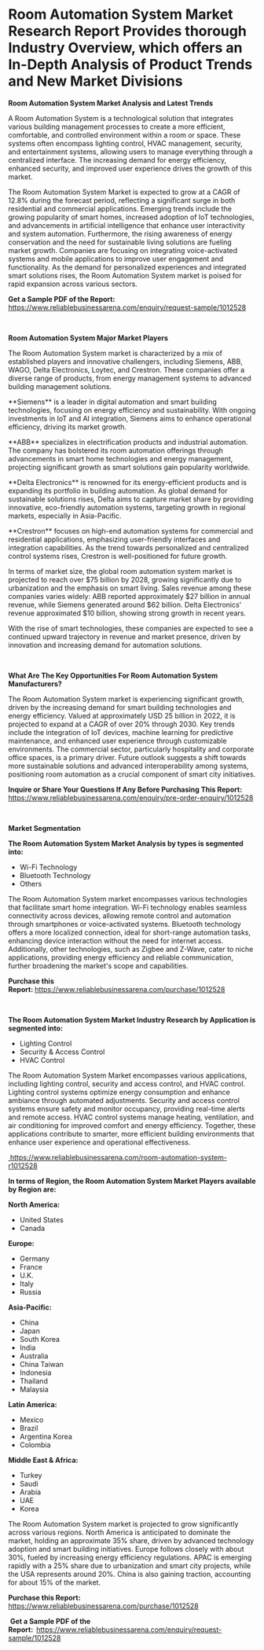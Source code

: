 <p><h1>Room Automation System Market Research Report Provides thorough Industry Overview, which offers an In-Depth Analysis of Product Trends and New Market Divisions</h1></p><p><strong>Room Automation System Market Analysis and Latest Trends</strong></p>
<p><p>A Room Automation System is a technological solution that integrates various building management processes to create a more efficient, comfortable, and controlled environment within a room or space. These systems often encompass lighting control, HVAC management, security, and entertainment systems, allowing users to manage everything through a centralized interface. The increasing demand for energy efficiency, enhanced security, and improved user experience drives the growth of this market.</p><p>The Room Automation System Market is expected to grow at a CAGR of 12.8% during the forecast period, reflecting a significant surge in both residential and commercial applications. Emerging trends include the growing popularity of smart homes, increased adoption of IoT technologies, and advancements in artificial intelligence that enhance user interactivity and system automation. Furthermore, the rising awareness of energy conservation and the need for sustainable living solutions are fueling market growth. Companies are focusing on integrating voice-activated systems and mobile applications to improve user engagement and functionality. As the demand for personalized experiences and integrated smart solutions rises, the Room Automation System market is poised for rapid expansion across various sectors.</p></p>
<p><strong>Get a Sample PDF of the Report:&nbsp;</strong> <a href="https://www.reliablebusinessarena.com/enquiry/request-sample/1012528?utm_campaign=1891&utm_medium=2&utm_source=Github&utm_content=ia&utm_term=17042025&utm_id=room-automation-system">https://www.reliablebusinessarena.com/enquiry/request-sample/1012528</a></p>
<p>&nbsp;</p>
<p><strong>Room Automation System Major Market Players</strong></p>
<p><p>The Room Automation System market is characterized by a mix of established players and innovative challengers, including Siemens, ABB, WAGO, Delta Electronics, Loytec, and Crestron. These companies offer a diverse range of products, from energy management systems to advanced building management solutions.</p><p>**Siemens** is a leader in digital automation and smart building technologies, focusing on energy efficiency and sustainability. With ongoing investments in IoT and AI integration, Siemens aims to enhance operational efficiency, driving its market growth.</p><p>**ABB** specializes in electrification products and industrial automation. The company has bolstered its room automation offerings through advancements in smart home technologies and energy management, projecting significant growth as smart solutions gain popularity worldwide.</p><p>**Delta Electronics** is renowned for its energy-efficient products and is expanding its portfolio in building automation. As global demand for sustainable solutions rises, Delta aims to capture market share by providing innovative, eco-friendly automation systems, targeting growth in regional markets, especially in Asia-Pacific.</p><p>**Crestron** focuses on high-end automation systems for commercial and residential applications, emphasizing user-friendly interfaces and integration capabilities. As the trend towards personalized and centralized control systems rises, Crestron is well-positioned for future growth.</p><p>In terms of market size, the global room automation system market is projected to reach over $75 billion by 2028, growing significantly due to urbanization and the emphasis on smart living. Sales revenue among these companies varies widely: ABB reported approximately $27 billion in annual revenue, while Siemens generated around $62 billion. Delta Electronics' revenue approximated $10 billion, showing strong growth in recent years.</p><p>With the rise of smart technologies, these companies are expected to see a continued upward trajectory in revenue and market presence, driven by innovation and increasing demand for automation solutions.</p></p>
<p>&nbsp;</p>
<p><strong>What Are The Key Opportunities For Room Automation System Manufacturers?</strong></p>
<p><p>The Room Automation System market is experiencing significant growth, driven by the increasing demand for smart building technologies and energy efficiency. Valued at approximately USD 25 billion in 2022, it is projected to expand at a CAGR of over 20% through 2030. Key trends include the integration of IoT devices, machine learning for predictive maintenance, and enhanced user experience through customizable environments. The commercial sector, particularly hospitality and corporate office spaces, is a primary driver. Future outlook suggests a shift towards more sustainable solutions and advanced interoperability among systems, positioning room automation as a crucial component of smart city initiatives.</p></p>
<p><strong>Inquire or Share Your Questions If Any Before Purchasing This Report:</strong> <a href="https://www.reliablebusinessarena.com/enquiry/pre-order-enquiry/1012528?utm_campaign=1891&utm_medium=2&utm_source=Github&utm_content=ia&utm_term=17042025&utm_id=room-automation-system">https://www.reliablebusinessarena.com/enquiry/pre-order-enquiry/1012528</a></p>
<p>&nbsp;</p>
<p><strong>Market Segmentation</strong></p>
<p><strong>The Room Automation System Market Analysis by types is segmented into:</strong></p>
<p><ul><li>Wi-Fi Technology</li><li>Bluetooth Technology</li><li>Others</li></ul></p>
<p><p>The Room Automation System market encompasses various technologies that facilitate smart home integration. Wi-Fi technology enables seamless connectivity across devices, allowing remote control and automation through smartphones or voice-activated systems. Bluetooth technology offers a more localized connection, ideal for short-range automation tasks, enhancing device interaction without the need for internet access. Additionally, other technologies, such as Zigbee and Z-Wave, cater to niche applications, providing energy efficiency and reliable communication, further broadening the market's scope and capabilities.</p></p>
<p><strong>Purchase this Report:&nbsp;</strong><a href="https://www.reliablebusinessarena.com/purchase/1012528?utm_campaign=1891&utm_medium=2&utm_source=Github&utm_content=ia&utm_term=17042025&utm_id=room-automation-system">https://www.reliablebusinessarena.com/purchase/1012528</a></p>
<p>&nbsp;</p>
<p><strong>The Room Automation System Market Industry Research by Application is segmented into:</strong></p>
<p><ul><li>Lighting Control</li><li>Security & Access Control</li><li>HVAC Control</li></ul></p>
<p><p>The Room Automation System Market encompasses various applications, including lighting control, security and access control, and HVAC control. Lighting control systems optimize energy consumption and enhance ambiance through automated adjustments. Security and access control systems ensure safety and monitor occupancy, providing real-time alerts and remote access. HVAC control systems manage heating, ventilation, and air conditioning for improved comfort and energy efficiency. Together, these applications contribute to smarter, more efficient building environments that enhance user experience and operational effectiveness.</p></p>
<p><a href="https://www.reliablebusinessarena.com/room-automation-system-r1012528?utm_campaign=1891&utm_medium=2&utm_source=Github&utm_content=ia&utm_term=17042025&utm_id=room-automation-system">&nbsp;https://www.reliablebusinessarena.com/room-automation-system-r1012528</a></p>
<p><strong>In terms of Region, the Room Automation System Market Players available by Region are:</strong></p>
<p>
    <p> <strong> North America: </strong>
        <ul>
            <li>United States</li>
            <li>Canada</li>
        </ul>
        </p> 
    <p> <strong> Europe: </strong>
        <ul>
            <li>Germany</li>
            <li>France</li>
            <li>U.K.</li>
            <li>Italy</li>
            <li>Russia</li>
        </ul>
        </p> 
    <p> <strong> Asia-Pacific: </strong>
        <ul>
            <li>China</li>
            <li>Japan</li>
            <li>South Korea</li>
            <li>India</li>
            <li>Australia</li>
            <li>China Taiwan</li>
            <li>Indonesia</li>
            <li>Thailand</li>
            <li>Malaysia</li>
        </ul>
        </p> 
    <p> <strong> Latin America: </strong>
        <ul>
            <li>Mexico</li>
            <li>Brazil</li>
            <li>Argentina Korea</li>
            <li>Colombia</li>
        </ul>
        </p> 
    <p> <strong> Middle East & Africa: </strong>
        <ul>
            <li>Turkey</li>
            <li>Saudi</li>
            <li>Arabia</li>
            <li>UAE</li>
            <li>Korea</li>
        </ul>
    </p>
    </p>
<p><p>The Room Automation System market is projected to grow significantly across various regions. North America is anticipated to dominate the market, holding an approximate 35% share, driven by advanced technology adoption and smart building initiatives. Europe follows closely with about 30%, fueled by increasing energy efficiency regulations. APAC is emerging rapidly with a 25% share due to urbanization and smart city projects, while the USA represents around 20%. China is also gaining traction, accounting for about 15% of the market.</p></p>
<p><strong>Purchase this Report: </strong><a href="https://www.reliablebusinessarena.com/purchase/1012528?utm_campaign=1891&utm_medium=2&utm_source=Github&utm_content=ia&utm_term=17042025&utm_id=room-automation-system">https://www.reliablebusinessarena.com/purchase/1012528</a></p>
<p>&nbsp;<strong>Get a Sample PDF of the Report:&nbsp;&nbsp;</strong><a href="https://www.reliablebusinessarena.com/enquiry/request-sample/1012528?utm_campaign=1891&utm_medium=2&utm_source=Github&utm_content=ia&utm_term=17042025&utm_id=room-automation-system">https://www.reliablebusinessarena.com/enquiry/request-sample/1012528</a></p>
<p><strong></strong></p>
<p><p></p><p></p><p></p></p>